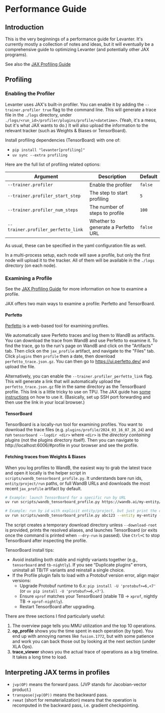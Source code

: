 # Performance Guide

## Introduction

This is the very beginnings of a performance guide for Levanter. It's currently mostly a collection of notes and ideas,
but it will eventually be a comprehensive guide to optimizing Levanter (and potentially other JAX programs).

See also the [JAX Profiling Guide](https://jax.readthedocs.io/en/latest/profiling.html)

## Profiling

### Enabling the Profiler

Levanter uses JAX's built-in profiler. You can enable it by adding the `--trainer.profiler true` flag
to the command line. This will generate a trace file in the `./logs` directory, under `./logs/<run_id>/profiler/plugins/profile/<datetime>`.
(Yeah, it's a mess, but it's what JAX wants to do.)
It will also upload the information to the relevant tracker (such as Weights & Biases or TensorBoard).

Install profiling dependencies (TensorBoard) with one of:

- `pip install "levanter[profiling]"`
- `uv sync --extra profiling`

Here are the full list of profiling related options:

| Argument                           | Description | Default |
|------------------------------------|-------------|---------|
| `--trainer.profiler`               | Enable the profiler | `false` |
| `--trainer.profiler_start_step`    | The step to start profiling | `5`     |
| `--trainer.profiler_num_steps`     | The number of steps to profile | `100`   |
| `--trainer.profiler_perfetto_link` | Whether to generate a Perfetto URL | `false` |

As usual, these can be specified in the yaml configuration file as well.

In a multi-process setup, each node will save a profile, but only the first node will upload it to the tracker.
All of them will be available in the `./logs` directory (on each node).


### Examining a Profile

See the [JAX Profiling Guide](https://jax.readthedocs.io/en/latest/profiling.html) for more information on how to examine a profile.

JAX offers two main ways to examine a profile: Perfetto and TensorBoard.

#### Perfetto

[Perfetto](https://ui.perfetto.dev/) is a web-based tool for examining profiles.

We automatically save Perfetto traces and log them to WandB as artifacts. You can download the trace from WandB and use Perfetto to examine it.
To find the trace, go to the run's page on WandB and click on the "Artifacts" tab. Then click on the `jax_profile` artifact, and navigate to the "Files" tab.
Click `plugins` then `profile` then a date, then download `perfetto_trace.json.gz`.
You can then go to https://ui.perfetto.dev/ and upload the file.

Alternatively, you can enable the `--trainer.profiler_perfetto_link` flag.
This will generate a link that will automatically upload the `perfetto_trace.json.gz` file in the same directory as the TensorBoard profile.
This link is a little tricky to use on TPU. The JAX guide has [some instructions](https://docs.jax.dev/en/latest/profiling.html#remote-profiling)
on how to use it. (Basically, set up SSH port forwarding and then use the link in your local browser.)

#### TensorBoard

TensorBoard is a locally-run tool for examining profiles.
You want to download the trace files (e.g. `plugins/profile/2024_03_16_07_26_24`)
and run `tensorboard --logdir <dir>` where `<dir>` is the *directory containing plugins* (not the plugins directory itself).
Then you can navigate to http://localhost:6006/#profile in your browser and see the profile.

#### Fetching traces from Weights & Biases

When you log profiles to WandB, the easiest way to grab the latest trace and open it locally is the helper script in
`scripts/wandb_tensorboard_profile.py`. It understands bare run ids, `entity/project/run` paths, or full WandB URLs and
downloads the most recent `jax_profile` artifact by default.

```bash
# Example: launch TensorBoard for a specific run by URL
uv run scripts/wandb_tensorboard_profile.py https://wandb.ai/my-entity/my-project/runs/abc123 --port 6007

# Example: run by id with explicit entity/project, but just print the command it would run
uv run scripts/wandb_tensorboard_profile.py abc123 --entity my-entity --project my-project --dry-run
```

The script creates a temporary download directory unless `--download-root` is provided, prints the resolved aliases, and
launches TensorBoard (or exits once the command is printed when `--dry-run` is passed). Use `Ctrl+C` to stop TensorBoard
after inspecting the profile.

TensorBoard install tips:

- Avoid installing both stable and nightly variants together (e.g., `tensorboard` and `tb-nightly`).
  If you see “Duplicate plugins” errors, uninstall all TB/TF variants and reinstall a single choice.
- If the Profile plugin fails to load with a Protobuf version error, align major versions:
  - Upgrade Protobuf runtime to 6.x: `pip install -U 'protobuf>=6,<7'` (or `uv pip install -U 'protobuf>=6,<7'`).
  - Ensure `xprof` matches your TensorBoard (stable TB → `xprof`, nightly TB → `xprof-nightly`).
  - Restart TensorBoard after upgrading.

There are three sections I find particularly useful:

1. The overview page tells you MMU utilization and the top 10 operations.
2. **op_profile** shows you the time spent in each operation (by type). You end up with annoying names like `fusion.1772`,
but with some patience and work you can back those out by looking at the next section (under XLA Ops).
3. **trace_viewer** shows you the actual trace of operations as a big timeline. It takes a long time to load.

## Interpreting JAX terms in profiles

* `jvp(OP)` means the forward pass. (JVP stands for Jacobian-vector product.)
* `transpose(jvp(OP))` means the backward pass.
* `remat` (short for rematerialization) means that the operation is recomputed in the backward pass, i.e. gradient checkpointing.
